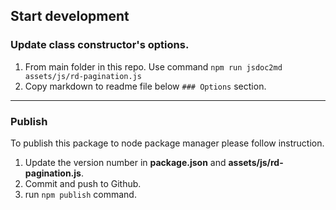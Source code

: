 ## Start development

### Update class constructor's options.
1. From main folder in this repo. Use command `npm run jsdoc2md assets/js/rd-pagination.js`
2. Copy  markdown to readme file below `### Options` section.
-----

### Publish

To publish this package to node package manager please follow instruction.

1. Update the version number in **package.json** and **assets/js/rd-pagination.js**.
2. Commit and push to Github.
3. run `npm publish` command.